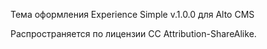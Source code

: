 Тема оформления Experience Simple v.1.0.0 для Alto CMS

Распространяется по лицензии CC Attribution-ShareAlike.